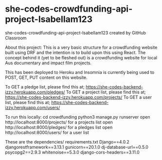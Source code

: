 # she-codes-crowdfunding-api-project-Isabellam123
she-codes-crowdfunding-api-project-Isabellam123 created by GitHub Classroom

About this project:
This is a very basic structure for a crowdfunding website built using DRF and the intention is to build upon this using React. 
The concept behind it (yet to be fleshed out) is a crowdfunding website for local Aus documentary and impact film projects. 

This has been deployed to Heroku and Insomnia is currently being used to POST, GET, PUT content on this website.

To GET a pledge list, please find this at; https://she-codes-backend-izzy.herokuapp.com/pledges/
To GET a project list, please find this at; https://she-codes-backend-izzy.herokuapp.com/projects/
To GET a user list, please find this at; https://she-codes-backend-izzy.herokuapp.com/users/

To run this locally:
  cd crowdfunding
  python3 manage.py runserver
  open http://localhost:8000/projects/ for a projects list
  open http://localhost:8000/pledges/ for a pledges list
  open http://localhost:8000/users/ for a user list


These are the dependencies/ requirements.txt
  Django==4.0.2
  djangorestframework==3.13.1
  gunicorn==20.1.0
  dj-database-url==0.5.0
  psycopg2==2.9.3
  whitenoise==5.3.0
  django-cors-headers==3.11.0
